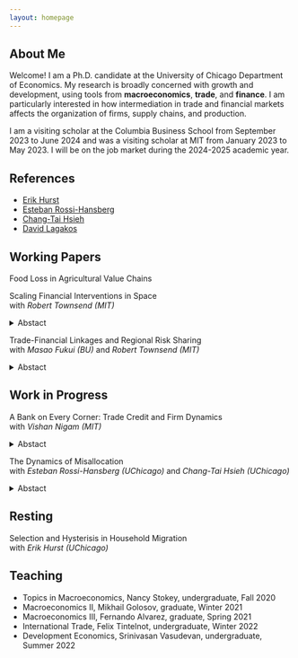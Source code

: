 ```yaml
---
layout: homepage
---
```


## About Me

Welcome! I am a Ph.D. candidate at the University of Chicago Department of Economics. 
My research is broadly concerned with growth and development, using tools from **macroeconomics**, **trade**, and **finance**. I am particularly interested in how intermediation in trade and financial markets affects the organization of firms, supply chains, and production.

I am a visiting scholar at the Columbia Business School from September 2023 to June 2024 and was a visiting scholar at MIT from January 2023 to May 2023. I will be on the job market during the 2024-2025 academic year.  

## References

- [Erik Hurst](https://erikhurst.com)
- [Esteban Rossi-Hansberg](https://rossihansberg.economics.uchicago.edu)
- [Chang-Tai Hsieh](https://faculty.chicagobooth.edu/chang-tai-hsieh)
- [David Lagakos](https://sites.google.com/site/davidlagakos)

## Working Papers

Food Loss in Agricultural Value Chains

Scaling Financial Interventions in Space  
with *Robert Townsend (MIT)*
<details>
<summary>Abstact</summary>
<br>
What are the effects of scaling up financial interventions in space? We investigate this question in the context of Thailand's ‘Million Baht    Village Fund' program, using quasi-natural variation in credit per household at the village level and an extensive administrative village census. We find significant village-level impacts of credit and credit spillovers to neighboring villages. Credit spillovers dominate the direct effects, where heterogeneity in credit spillovers is a function of the local spatial configuration of villages. We find that migration between villages rather than trade or capital flows is the primary source of spillovers. We develop a dynamic spatial model with migration to interpret and explain the spatial and general equilibrium effects we find in the data. Model predictions align with the empirical results and suggest uneven welfare gains by wealth and agent type. Spatial spillovers generate welfare trade-offs between occupations, raising wages to benefit workers and at a cost to entrepreneurs. Counterfactual distribution of credit minimizes entrepreneur-worker trade-offs and yields welfare gains over the actual intervention.
</details>

Trade-Financial Linkages and Regional Risk Sharing  
with *Masao Fukui (BU)* and *Robert Townsend (MIT)*  
<details>
<summary>Abstact</summary>
<br>
Regional markets are linked through both trade in goods and financial flows. Yet research estimating the effect of shocks on local markets primarily focuses on within market outcomes and does not account for trade-financial linkages. We bridge this gap by constructing and relating the regional current account and trade balance for states in the United States and estimate their co-movement in response to shocks. We find that in response to negative shocks, states hit hardest decrease the trade balance and current account while receiving greater financial transfers from other states. Private transfers account for a majority of the financial transfers from other states, reducing the effect of negative shock by approximately a fourth. Public transfers, on the other hand, are small and often insignificant. 
</details>

## Work in Progress

A Bank on Every Corner: Trade Credit and Firm Dynamics  
with *Vishan Nigam (MIT)*
<details>
<summary>Abstact</summary>
<br>
Retail firms in India are one of the largest sources of short-term consumer loans. What is the impact of bundling financial and real products on firm dynamics? By combining an experiment with a novel transaction level dataset of micro, small and medium sized enterprises, we document that 1) firms learn customer creditworthiness over time, 2) private information about creditworthiness generates monopolistic power, and 3) small firms have a comparative advantage in gathering private information. We develop a dynamic model of firm-customer lending and derive conditions under which it is efficient for firms to remain small. We then study how a counterfactual de-bundling of financial and real products through the introduction of credit cards affects the size and number of retail firms.
</details>

The Dynamics of Misallocation  
with *Esteban Rossi-Hansberg (UChicago)* and *Chang-Tai Hsieh (UChicago)*
<details>
<summary>Abstact</summary>
<br>
Between 1980 and 2010, relative to the average firm, the top firms in the United States decreased their scope, the number of products per firm, but increased their scale, the productivity per product line. We attribute these secular patterns to changes in static misallocation. Static wedges to labor and capital shift dynamic incentives to innovate, redirecting innovation from creating new products to improving existing ones, thus lowering the amount of creative destruction. We extend to model to consider differences in firm composition between the United States, Korea, and Mexico, and show that a large percent of the differences can be explained via differences in static wedges.
</details>

## Resting
Selection and Hysterisis in Household Migration  
with *Erik Hurst (UChicago)*

## Teaching

 - Topics in Macroeconomics, Nancy Stokey, undergraduate, Fall 2020
 - Macroeconomics II, Mikhail Golosov, graduate, Winter 2021
 - Macroeconomics III, Fernando Alvarez, graduate, Spring 2021
 - International Trade, Felix Tintelnot, undergraduate, Winter 2022
 - Development Economics, Srinivasan Vasudevan, undergraduate, Summer 2022

   
